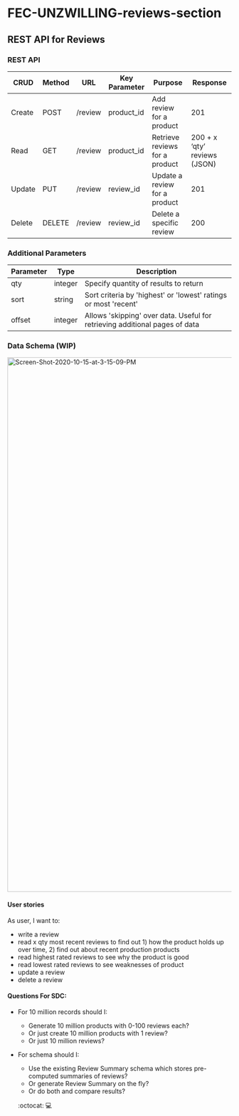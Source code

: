 # FEC-UNZWILLING-reviews-section

## REST API for Reviews

### REST API

| **CRUD** | **Method** 	| **URL** | **Key Parameter** | **Purpose** | **Response** |
| --- | --- | --- | --- | --- | --- |
| Create | POST | /review | product\_id | Add review for a product | 201 |
| Read | GET | /review | product\_id | Retrieve reviews for a product | 200 + x ‘qty’ reviews (JSON) |
| Update | PUT | /review | review\_id | Update a review for a product | 201 |
| Delete | DELETE | /review | review\_id | Delete a specific review | 200 |


### Additional Parameters

| **Parameter** | **Type** | **Description** |
| --- | --- | --- |
| qty | integer | Specify quantity of results to return |
| sort | string | Sort criteria by &#39;highest&#39; or &#39;lowest&#39;  ratings or most &#39;recent&#39; |
| offset | integer | Allows &#39;skipping&#39; over data. Useful for retrieving additional pages of data |


### Data Schema (WIP)

<a href="https://ibb.co/C9Vf4bC"><img width="1200" src="https://i.ibb.co/DMwZm9c/Screen-Shot-2020-10-15-at-3-15-09-PM.png" alt="Screen-Shot-2020-10-15-at-3-15-09-PM" border="0" /></a>

<!--
#### Review Schema

```
const **Review** = mongoose.Schema({
  reviewId: Number,
  reviewUsername: String,
  reviewContent: String,
  reviewTitle: String,
  userId: Number,
  reviewDate: Number,
  qualityRating: Number,
  valueRating: Number,
  frequencyOfUse: String,
  starRating: Number,
  reviewRecommended: Boolean,
  helpfulYes: Number,
  helpfulNo: Number,
});
```
#### Review Summary Schema

```
const **ReviewSummarySchema** = mongoose.Schema({
  productId: Number,
  totalNumberReviews: Number,
  averageStarRating: Number,
  averageQualityRating : Number,
  averageValueRating : Number,
  aggregateOneStarReview : Number,
  aggregateTwoStarReview : Number,
  aggregateThreeStarReview : Number,
  aggregateFourStarReview : Number,
  aggregateFiveStarReview : Number,
  mostHelpfulFavorable : Number,
  mostHelpfulCritical : Number,
  reviews** : [Review],
});
```
-->

#### User stories

As user, I want to:

- write a review
- read x qty most recent reviews to find out 1) how the product holds up over time, 2) find out about recent production products
- read highest rated reviews to see why the product is good
- read lowest rated reviews to see weaknesses of product
- update a review
- delete a review

#### Questions For SDC:

- For 10 million records should I:

  - Generate 10 million products with 0-100 reviews each?
  - Or just create 10 million products with 1 review?
  - Or just 10 million reviews?
  
- For schema should I:
  - Use the existing Review Summary schema which stores pre-computed summaries of reviews?
  - Or generate Review Summary on the fly?
  - Or do both and compare results?
  
  :octocat:   :computer:
  
<!--
## UI update
<img src='design-and-docs/finprogress1.png'>
<img src='design-and-docs/finprogress2.png'>
<img src='design-and-docs/finprogress3.png'>


## File Structure (updated, final)
<img src='design-and-docs/file-structure.png'>

## Component names (updated)
<img src='design-and-docs/final-layout.png'>
-->
